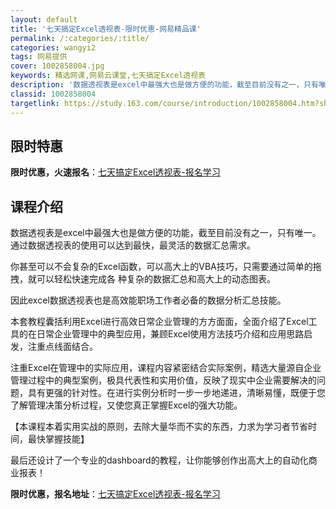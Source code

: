 ```yaml
---
layout: default
title: '七天搞定Excel透视表-限时优惠-网易精品课'
permalink: /:categories/:title/
categories: wangyi2
tags: 网易提供
cover: 1002858004.jpg
keywords: 精选网课,网易云课堂,七天搞定Excel透视表
description: '数据透视表是excel中最强大也是做方便的功能，截至目前没有之一，只有唯一。通过数据透视表的使用可以达到最快，最灵活的数'
classid: 1002858004
targetlink: https://study.163.com/course/introduction/1002858004.htm?share=1&shareId=1025206652&utm_campaign=share&utm_medium=iphoneShare&utm_source=&utm_u=1025206652
---
```


## 限时特惠

**限时优惠，火速报名**：[七天搞定Excel透视表-报名学习](https://study.163.com/course/introduction/1002858004.htm?share=1&shareId=1025206652&utm_campaign=share&utm_medium=iphoneShare&utm_source=&utm_u=1025206652)

## 课程介绍

数据透视表是excel中最强大也是做方便的功能，截至目前没有之一，只有唯一。通过数据透视表的使用可以达到最快，最灵活的数据汇总需求。



你甚至可以不会复杂的Excel函数，可以高大上的VBA技巧，只需要通过简单的拖拽，就可以轻松快速完成各 种复杂的数据汇总和高大上的动态图表。



因此excel数据透视表也是高效能职场工作者必备的数据分析汇总技能。



本套教程囊括利用Excel进行高效日常企业管理的方方面面，全面介绍了Excel工具的在日常企业管理中的典型应用，兼顾Excel使用方法技巧介绍和应用思路启发，注重点线面结合。



注重Excel在管理中的实际应用，课程内容紧密结合实际案例，精选大量源自企业管理过程中的典型案例，极具代表性和实用价值，反映了现实中企业需要解决的问题，具有更强的针对性。在进行实例分析时一步一步地递进，清晰易懂，既便于您了解管理决策分析过程，又使您真正掌握Excel的强大功能。



【本课程本着实用实战的原则，去除大量华而不实的东西，力求为学习者节省时间，最快掌握技能】



最后还设计了一个专业的dashboard的教程，让你能够创作出高大上的自动化商业报表！

**限时优惠，报名地址**：[七天搞定Excel透视表-报名学习](https://study.163.com/course/introduction/1002858004.htm?share=1&shareId=1025206652&utm_campaign=share&utm_medium=iphoneShare&utm_source=&utm_u=1025206652)

